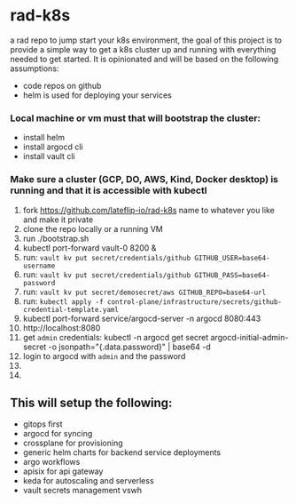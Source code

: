 # rad-k8s
a rad repo to jump start your k8s environment, the goal of this project is to provide a simple way to get a k8s cluster up and running with everything needed to get started. It is opinionated and will be based on the following assumptions:
- code repos on github 
- helm is used for deploying your services

### Local machine or vm must that will bootstrap the cluster:
- install helm 
- install argocd cli
- install vault cli


### Make sure a cluster (GCP, DO, AWS, Kind, Docker desktop) is running and that it is accessible with kubectl

1. fork https://github.com/lateflip-io/rad-k8s name to whatever you like and make it private
2. clone the repo locally or a running VM
3. run ./bootstrap.sh
4. kubectl port-forward vault-0 8200 &
5. run: `vault kv put secret/credentials/github GITHUB_USER=base64-username`
6. run: `vault kv put secret/credentials/github GITHUB_PASS=base64-password`
7. run: `vault kv put secret/demosecret/aws GITHUB_REPO=base64-url`
8. run: `kubectl apply -f control-plane/infrastructure/secrets/github-credential-template.yaml`
8. kubectl port-forward service/argocd-server -n argocd 8080:443
9. http://localhost:8080
10. get `admin` credentials: kubectl -n argocd get secret argocd-initial-admin-secret -o jsonpath="{.data.password}" | base64 -d
11. login to argocd with `admin` and the password
12.
13.


## This will setup the following: 
- gitops first 
- argocd for syncing 
- crossplane for provisioning
- generic helm charts for backend service deployments 
- argo workflows 
- apisix for api gateway
- keda for autoscaling and serverless 
- vault secrets management vswh
